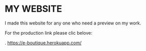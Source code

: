 # MY WEBSITE

I made this website for any one who need a preview on my work.

For the production link please clic belove: 
 
 . https://e-boutique.herokuapp.com/
